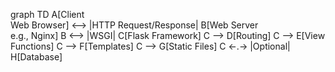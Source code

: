 graph TD
    A[Client<br>Web Browser] <--> |HTTP Request/Response| B[Web Server<br>e.g., Nginx]
    B <--> |WSGI| C[Flask Framework]
    C --> D[Routing]
    C --> E[View Functions]
    C --> F[Templates]
    C --> G[Static Files]
    C <-.-> |Optional| H[Database]